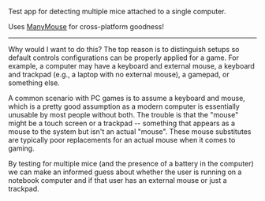 Test app for detecting multiple mice attached to a single computer.

Uses [ManyMouse](http://icculus.org/manymouse/) for cross-platform goodness!

---

Why would I want to do this? The top reason is to distinguish setups so default controls configurations can be properly applied for a game. For example, a computer may have a keyboard and external mouse, a keyboard and trackpad (e.g., a laptop with no external mouse), a gamepad, or something else.

A common scenario with PC games is to assume a keyboard and mouse, which is a pretty good assumption as a modern computer is essentially unusable by most people without both. The trouble is that the "mouse" might be a touch screen or a trackpad -- something that appears as a mouse to the system but isn't an actual "mouse". These mouse substitutes are typically poor replacements for an actual mouse when it comes to gaming.

By testing for multiple mice (and the presence of a battery in the computer) we can make an informed guess about whether the user is running on a notebook computer and if that user has an external mouse or just a trackpad.